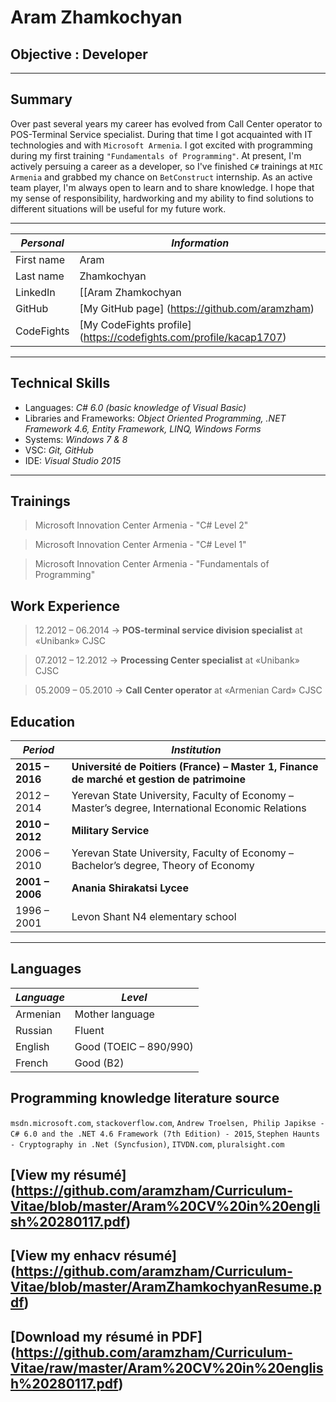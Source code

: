 # Aram Zhamkochyan

## Objective : Developer
---------------------------------------------------------------------------------------------------------------------------------------
## Summary
Over past several years my career has evolved from Call Center operator to POS-Terminal Service specialist. During that time I got acquainted with IT technologies and with `Microsoft Armenia`. I got excited with programming during my first training `"Fundamentals of Programming"`. At present, I'm actively persuing a career as a developer, so I've finished `C#` trainings at `MIC Armenia` and grabbed my chance on `BetConstruct` internship. As an active team player, I'm always open to learn and to share knowledge. I hope that my sense of responsibility, hardworking and my ability to find solutions to different situations will be useful for my future work.

---------------------------------------------------------------------------------------------------------------------------------------

_Personal_ | _Information_
-----------|------------
First name | Aram
Last name| Zhamkochyan
LinkedIn |  [[Aram Zhamkochyan|https://www.linkedin.com/in/aram-zhamkochyan-b26601137]]
GitHub | [My GitHub page] (https://github.com/aramzham)
CodeFights | [My CodeFights profile] (https://codefights.com/profile/kacap1707)
----------------------------------------------------------------------------------------------------------------------------------------
## Technical Skills
* Languages: *C# 6.0 (basic knowledge of Visual Basic)*
* Libraries and Frameworks: *Object Oriented Programming, .NET Framework 4.6, Entity Framework, LINQ, Windows Forms*
* Systems: *Windows 7 & 8*
* VSC: *Git, GitHub*
* IDE: *Visual Studio 2015*

---------------------------------------------------------------------------------------------------------------------------------------
## Trainings
> Microsoft Innovation Center Armenia - "C# Level 2"

> Microsoft Innovation Center Armenia - "C# Level 1"

> Microsoft Innovation Center Armenia - "Fundamentals of Programming"

## Work Experience
> 12.2012 – 06.2014  ->    **POS-terminal service division specialist** at «Unibank» CJSC

> 07.2012 – 12.2012  ->    **Processing Center specialist** at «Unibank» CJSC

> 05.2009 – 05.2010  ->    **Call Center operator** at «Armenian Card» CJSC 

## Education

_Period_ | _Institution_
---------|---------------
**2015 – 2016**|**Université de Poitiers (France) – Master 1, Finance de marché et gestion de patrimoine**
2012 – 2014|Yerevan State University, Faculty of Economy – Master’s degree, International Economic Relations
**2010 – 2012**|**Military Service**
2006 – 2010|Yerevan State University, Faculty of Economy – Bachelor’s degree, Theory of Economy
**2001 – 2006**|**Anania Shirakatsi Lycee**
1996 – 2001|Levon Shant N4 elementary school
----------------------------------------------------------------------------------------------------------------------------------------

## Languages
*Language*|*Level*
----------|-------
Armenian|Mother language
Russian|Fluent
English|Good (TOEIC – 890/990)
French|Good (B2)

## Programming knowledge literature source
`msdn.microsoft.com`, `stackoverflow.com`, `Andrew Troelsen, Philip Japikse - C# 6.0 and the .NET 4.6 Framework (7th Edition) - 2015`, `Stephen Haunts - Cryptography in .Net (Syncfusion)`, `ITVDN.com`,  `pluralsight.com`

## [View my résumé] (https://github.com/aramzham/Curriculum-Vitae/blob/master/Aram%20CV%20in%20english%20280117.pdf)
## [View my enhacv résumé] (https://github.com/aramzham/Curriculum-Vitae/blob/master/AramZhamkochyanResume.pdf)
## [Download my résumé in PDF] (https://github.com/aramzham/Curriculum-Vitae/raw/master/Aram%20CV%20in%20english%20280117.pdf)
